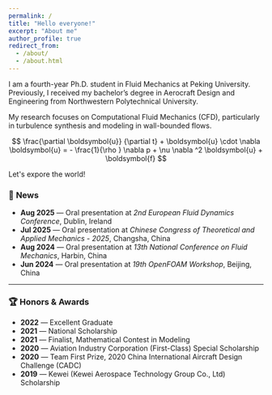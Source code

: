 ```yaml
---
permalink: /
title: "Hello everyone!"
excerpt: "About me"
author_profile: true
redirect_from: 
  - /about/
  - /about.html
---
```


I am a fourth-year Ph.D. student in Fluid Mechanics at Peking University.
Previously, I received my bachelor’s degree in Aerocraft Design and Engineering from Northwestern Polytechnical University.

My research focuses on Computational Fluid Mechanics (CFD), particularly in turbulence synthesis and modeling in wall-bounded flows.

$$
\frac{\partial \boldsymbol{u}}
  {\partial t}  + 
  \boldsymbol{u} \cdot   \nabla \boldsymbol{u} = - \frac{1}{\rho } \nabla  p + \nu \nabla ^2 \boldsymbol{u} + \boldsymbol{f}
$$

Let's expore the world!

### 📰 **News**

- **Aug 2025** — Oral presentation at *2nd European Fluid Dynamics Conference*, Dublin, Ireland
- **Jul 2025** — Oral presentation at *Chinese Congress of Theoretical and Applied Mechanics - 2025*, Changsha, China
- **Aug 2024** — Oral presentation at *13th National Conference on Fluid Mechanics*, Harbin, China
- **Jun 2024** — Oral presentation at *19th OpenFOAM Workshop*, Beijing, China  

---

### 🏆 **Honors & Awards**

- **2022** — Excellent Graduate
- **2021** — National Scholarship
- **2021** — Finalist, Mathematical Contest in Modeling
- **2020** — Aviation Industry Corporation (First-Class) Special Scholarship
- **2020** — Team First Prize, 2020 China International Aircraft Design Challenge (CADC)
- **2019** — Kewei (Kewei Aerospace Technology Group Co., Ltd) Scholarship

<p id="localtime" style="font-size:0.9em; color:gray;"></p>
<script>
function updateTime() {
  const now = new Date();
  // 以北京时间（UTC+8）为例
  const options = {
    timeZone: 'Asia/Shanghai',
    hour12: false,
    weekday: 'short',
    year: 'numeric',
    month: 'short',
    day: 'numeric',
    hour: '2-digit',
    minute: '2-digit',
    second: '2-digit'
  };
  const timeString = now.toLocaleString('en-US', options);
  document.getElementById('localtime').textContent = '🕒 Local time: ' + timeString;
}
updateTime();
setInterval(updateTime, 1000);
</script>
